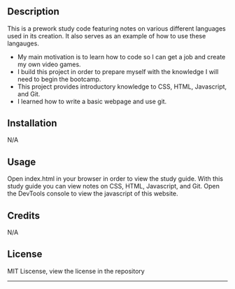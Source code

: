 # <PreWork Study Guide Webpage>

## Description

This is a prework study code featuring notes on various different languages used in its creation. It also serves as an example of how to use these langauges.

- My main motivation is to learn how to code so I can get a job and create my own video games.
- I build this project in order to prepare myself with the knowledge I will need to begin the bootcamp.
- This project provides introductory knowledge to CSS, HTML, Javascript, and Git.
- I learned how to write a basic webpage and use git.

## Installation

N/A

## Usage

Open index.html in your browser in order to view the study guide. With this study guide you can view notes on CSS, HTML, Javascript, and Git. Open the DevTools console to view the javascript of this website.

## Credits

N/A

## License

MIT Liscense, view the license in the repository

---
